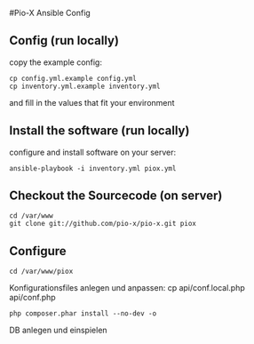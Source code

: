 #Pio-X Ansible Config

## Config (run locally)

copy the example config:

    cp config.yml.example config.yml
    cp inventory.yml.example inventory.yml

and fill in the values that fit your environment

## Install the software (run locally)

configure and install software on your server:

    ansible-playbook -i inventory.yml piox.yml

## Checkout the Sourcecode (on server)

    cd /var/www
    git clone git://github.com/pio-x/pio-x.git piox

## Configure

    cd /var/www/piox

Konfigurationsfiles anlegen und anpassen: cp api/conf.local.php api/conf.php

    php composer.phar install --no-dev -o

DB anlegen und einspielen